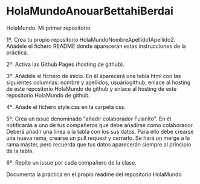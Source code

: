 # HolaMundoAnouarBettahiBerdai

HolaMundo. Mi primer repositorio

1º. Crea tu propio repositorio HolaMundoNombreApellido1Apellido2. Añádele el fichero README donde aparecerán estas instrucciones de la práctica.

2º. Activa las Github Pages (hosting de github).

3º. Añádele el fichero de inicio. En él aparecerá una tabla html con las siguientes columnas: nombre y apellidos, usuariogithub, enlace al hosting de este repositorio HolaMundo de  github y enlace al hosting de este repositorio HolaMundo de github.

4º. Añade el fichero style.css en la carpeta css. 

5º. Crea un issue denominado "añadir colaborador Fulanito". En él notificarás a uno de tus compañeros que debe añadirse como colaborador. Deberá añadir una línea a la tabla con los sus datos. Para ello debe crearse una nueva rama, crearse un pull request y cerrarlo. Se hará un merge a la rama máster, pero recuerda que tus datos aparecerán  siempre al principio de la tabla.

6º. Repite un issue por cada compañero de la clase.

Documenta la práctica en el propio readme del repositorio HolaMundo
